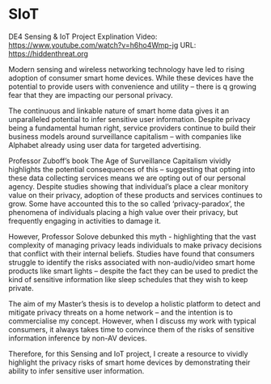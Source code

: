 # SIoT
DE4 Sensing &amp; IoT Project
Explination Video: https://www.youtube.com/watch?v=h6ho4Wmp-jg
URL: https://hiddenthreat.org

Modern sensing and wireless networking technology have led to rising adoption of consumer smart home devices. While these devices have the potential to provide users with convenience and utility – there is q growing fear that they are impacting our personal privacy.

The continuous and linkable nature of smart home data gives it an unparalleled potential to infer sensitive user information. Despite privacy being a fundamental human right, service providers continue to build their business models around surveillance capitalism – with companies like Alphabet already using user data for targeted advertising.

Professor Zuboff’s book The Age of Surveillance Capitalism vividly highlights the potential consequences of this – suggesting that opting into these data collecting services means we are opting out of our personal agency. Despite studies showing that individual’s place a clear monitory value on their privacy, adoption of these products and services continues to grow. Some have accounted this to the so called ‘privacy-paradox’, the phenomena of individuals placing a high value over their privacy, but frequently engaging in activities to damage it. 

However, Professor Solove debunked this myth - highlighting that the vast complexity of managing privacy leads individuals to make privacy decisions that conflict with their internal beliefs. Studies have found that consumers struggle to identify the risks associated with non-audio/video smart home products like smart lights – despite the fact they can be used to predict the kind of sensitive information like sleep schedules that they wish to keep private. 

The aim of my Master’s thesis is to develop a holistic platform to detect and mitigate privacy threats on a home network – and the intention is to commercialise my concept. However, when I discuss my work with typical consumers, it always takes time to convince them of the risks of sensitive information inference by non-AV devices. 

Therefore, for this Sensing and IoT project, I create a resource to vividly highlight the privacy risks of smart home devices by demonstrating their ability to infer sensitive user information. 
